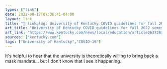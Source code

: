 ```yaml
---
types: ["link"]
date: 2022-08-17T07:36:41-04:00
layout: link
title: "🔗 linkblog: University of Kentucky COVID guidelines for fall 2022 semester | Lexington Herald Leader'"
art_title: "University of Kentucky COVID guidelines for fall 2022 semester | Lexington Herald Leader"
art_link: "https://www.kentucky.com/news/local/education/article263726358.html"
sources: ["kentucky.com"]
tags: ["University of Kentucky","COVID-19"]
---
```

It's helpful to hear that the university is theoretically willing to bring back a mask mandate... but I don't know that I see it happening.
 
